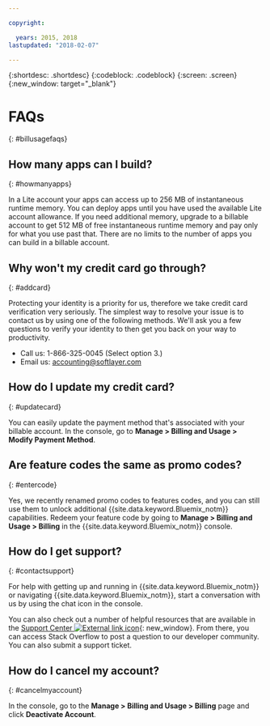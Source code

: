 ```yaml
---

copyright:

  years: 2015, 2018
lastupdated: "2018-02-07"

---
```


{:shortdesc: .shortdesc}
{:codeblock: .codeblock}
{:screen: .screen}
{:new_window: target="_blank"}

# FAQs
{: #billusagefaqs} 

## How many apps can I build?
{: #howmanyapps}

In a Lite account your apps can access up to 256 MB of instantaneous runtime memory. You can deploy apps until you have used the available Lite account allowance. If you need additional memory, upgrade to a billable account to get 512 MB of free instantaneous runtime memory and pay only for what you use past that. There are no limits to the number of apps you can build in a billable account.

## Why won't my credit card go through?
{: #addcard}

Protecting your identity is a priority for us, therefore we take credit card verification very seriously. The simplest way to resolve your issue is to contact us by using one of the following methods. We'll ask you a few questions to verify your identity to then get you back on your way to productivity. 

   * Call us: 1-866-325-0045 (Select option 3.)
   * Email us: [accounting@softlayer.com](accounting@softlayer.com) 
   
## How do I update my credit card?
{: #updatecard}

You can easily update the payment method that's associated with your billable account. In the console, go to **Manage > Billing and Usage > Modify Payment Method**. 

## Are feature codes the same as promo codes? 
{: #entercode}

Yes, we recently renamed promo codes to features codes, and you can still use them to unlock additional {{site.data.keyword.Bluemix_notm}} capabilities. Redeem your feature code by going to **Manage > Billing and Usage > Billing** in the {{site.data.keyword.Bluemix_notm}} console. 

## How do I get support?
{: #contactsupport}

For help with getting up and running in {{site.data.keyword.Bluemix_notm}} or navigating {{site.data.keyword.Bluemix_notm}}, start a conversation with us by using the chat icon in the console. 

You can also check out a number of helpful resources that are available in the [Support Center ![External link icon](../icons/launch-glyph.svg)](https://console.bluemix.net/unifiedsupport/supportcenter){: new_window}. From there, you can access Stack Overflow to post a question to our developer community. You can also submit a support ticket.  

## How do I cancel my account?
{: #cancelmyaccount}

In the console, go to the **Manage > Billing and Usage > Billing** page and click **Deactivate Account**.



